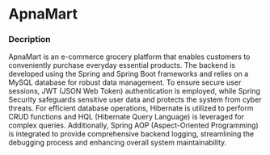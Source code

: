 # ApnaMart
### Decription
ApnaMart is an e-commerce grocery platform that enables customers to conveniently purchase everyday essential products. The backend is developed using the Spring and Spring Boot frameworks and relies on a MySQL database for robust data management. To ensure secure user sessions, JWT (JSON Web Token) authentication is employed, while Spring Security safeguards sensitive user data and protects the system from cyber threats. For efficient database operations, Hibernate is utilized to perform CRUD functions and HQL (Hibernate Query Language) is leveraged for complex queries. Additionally, Spring AOP (Aspect-Oriented Programming) is integrated to provide comprehensive backend logging, streamlining the debugging process and enhancing overall system maintainability.
